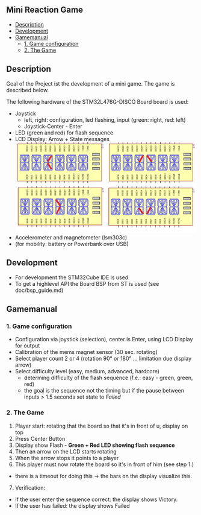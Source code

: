 ﻿<!-- omit in toc -->
## Mini Reaction Game 

- [Description](#description)
- [Development](#development)
- [Gamemanual](#gamemanual)
  - [1. Game configuration](#1-game-configuration)
  - [2. The Game](#2-the-game)

## Description

Goal of the Project ist the development of a mini game. The game is described below.

The following hardware of the STM32L476G-DISCO Board board is used:
* Joystick
  * left, right: configuration, led flashing, input (green: right, red: left)
  * Joystick-Center - Enter
* LED (green and red) for flash sequence
* LCD Display: Arrow + State messages
![The Arrow](images/Arrow.png)
* Accelerometer and magnetometer (lsm303c)
* (for mobility: battery or Powerbank over USB)

## Development

* For development the STM32Cube IDE is used
* To get a highlevel API the Board BSP from ST is used (see doc/bsp_guide.md)

## Gamemanual

### 1. Game configuration

* Configuration via joystick (selection), center is Enter, using LCD Display for output
* Calibration of the mems magnet sensor (30 sec. rotating)
* Select player count 2 or 4 (rotation 90° or 180° ... limitation due display arrow)
* Select difficulty level (easy, medium, advanced, hardcore)
  * determing difficulty of the flash sequence (f.e.: easy - green, green, red)
  * the goal is the sequence not the timing but if the pause between inputs > 1.5 seconds set state to *Failed*

### 2. The Game

1. Player start: rotating that the board so that it's in front of u, display on top
2. Press Center Button
3. Display show Flash - **Green + Red LED showing flash sequence**
4. Then an arrow on the LCD starts rotating
5. When the arrow stops it points to a player
6. This player must now rotate the board so it's in front of him (see step 1.)
  * there is a timeout for doing this -> the bars on the display visualize this.
7. Verification:
  * If the user enter the sequence correct: the display shows Victory.
  * If the user has failed: the display shows Failed

